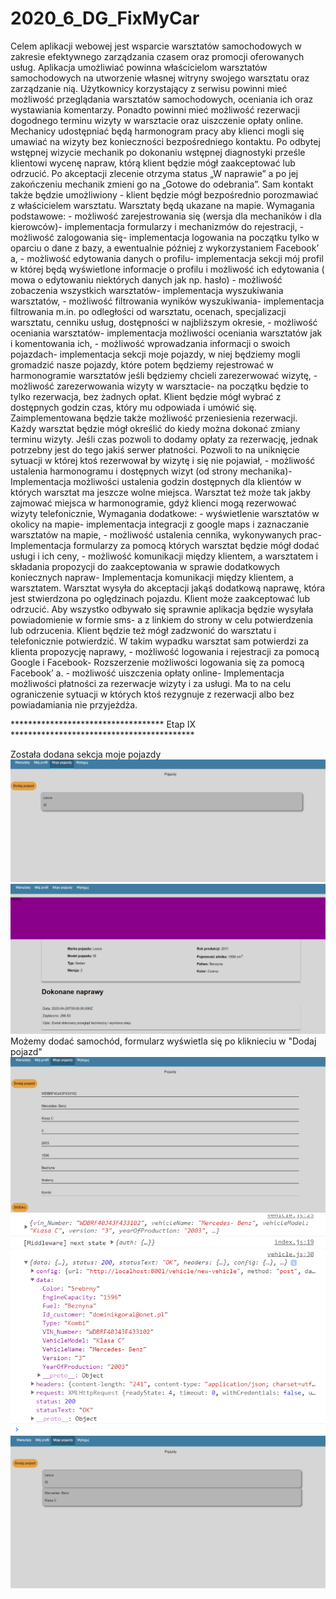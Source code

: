 # 2020_6_DG_FixMyCar
Celem aplikacji webowej jest wsparcie warsztatów samochodowych w zakresie efektywnego zarządzania czasem oraz promocji oferowanych usług. Aplikacja umożliwiać powinna właścicielom warsztatów samochodowych na utworzenie 
własnej witryny swojego warsztatu oraz zarządzanie nią. Użytkownicy korzystający z serwisu powinni mieć możliwość przeglądania warsztatów samochodowych, oceniania ich oraz wystawiania komentarzy. Ponadto powinni mieć możliwość rezerwacji dogodnego terminu wizyty w warsztacie oraz uiszczenie opłaty online.   Mechanicy udostępniać będą harmonogram pracy aby klienci mogli się umawiać na wizyty bez konieczności bezpośredniego kontaktu. Po odbytej wstępnej wizycie mechanik po dokonaniu wstępnej diagnostyki prześle klientowi wycenę napraw, którą klient będzie mógł zaakceptować lub odrzucić. Po akceptacji zlecenie otrzyma status „W naprawie” a po jej zakończeniu mechanik zmieni go na „Gotowe do odebrania”. Sam kontakt także będzie umożliwiony - klient będzie mógł bezpośrednio porozmawiać z właścicielem warsztatu.  Warsztaty będą ukazane na mapie.    Wymagania podstawowe:  - możliwość zarejestrowania się (wersja dla mechaników i dla kierowców)- implementacja formularzy i mechanizmów do rejestracji,  - możliwość zalogowania się- implementacja logowania na początku tylko w oparciu o dane z bazy, a ewentualnie później z wykorzystaniem Facebook’ a,  - możliwość edytowania danych o profilu- implementacja sekcji mój profil w                             której będą wyświetlone informacje o profilu i możliwość ich edytowania (    mowa o edytowaniu niektórych danych jak np. hasło) - możliwość zobaczenia wszystkich warsztatów- implementacja wyszukiwania warsztatów,  - możliwość filtrowania wyników wyszukiwania- implementacja filtrowania m.in. po odległości od warsztatu, ocenach, specjalizacji warsztatu, cenniku usług, dostępności w najbliższym okresie,  - możliwość oceniania warsztatów- implementacja możliwości oceniania warsztatów jak i komentowania ich,  - możliwość wprowadzania informacji o swoich pojazdach- implementacja sekcji moje pojazdy, w niej będziemy mogli gromadzić nasze pojazdy, które potem będziemy rejestrować w harmonogramie warsztatów jeśli będziemy chcieli zarezerwować wizytę,  - możliwość zarezerwowania wizyty w warsztacie- na początku będzie to tylko rezerwacja, bez żadnych opłat. Klient będzie mógł wybrać z dostępnych godzin czas, który mu odpowiada i umówić się. Zaimplementowana będzie także możliwość przeniesienia rezerwacji. Każdy warsztat będzie mógł 
określić do kiedy można dokonać zmiany terminu wizyty. Jeśli czas pozwoli to dodamy opłaty za rezerwację, jednak potrzebny jest do tego jakiś serwer płatności. Pozwoli to na uniknięcie sytuacji w której ktoś rezerwował by wizytę i się nie pojawiał,  - możliwość ustalenia harmonogramu i dostępnych wizyt (od strony mechanika)- Implementacja możliwości ustalenia godzin dostępnych dla klientów w których warsztat ma jeszcze wolne miejsca. Warsztat też może tak jakby zajmować miejsca w harmonogramie, gdyż klienci mogą rezerwować wizyty telefonicznie,  Wymagania dodatkowe:  - wyświetlenie warsztatów w okolicy na mapie- implementacja integracji z google maps i zaznaczanie warsztatów na mapie,  - możliwość ustalenia cennika, wykonywanych prac- Implementacja formularzy za pomocą których warsztat będzie mógł dodać usługi i ich ceny,  - możliwość komunikacji między klientem, a warsztatem i składania propozycji do zaakceptowania w sprawie dodatkowych koniecznych napraw- Implementacja komunikacji między klientem, a warsztatem. Warsztat wysyła do akceptacji jakąś dodatkową naprawę, która jest stwierdzona po oględzinach pojazdu. Klient może zaakceptować lub odrzucić. Aby wszystko odbywało się sprawnie aplikacja będzie wysyłała powiadomienie w formie sms- a z linkiem do strony w celu potwierdzenia lub odrzucenia. Klient będzie też mógł zadzwonić do warsztatu i telefonicznie potwierdzić. W takim wypadku warsztat sam potwierdzi za klienta propozycję naprawy, - możliwość logowania i rejestracji za pomocą Google i Facebook- Rozszerzenie możliwości logowania się za pomocą Facebook’ a. - możliwość uiszczenia opłaty online- Implementacja możliwości płatności za rezerwacje wizyty i za usługi. Ma to na celu ograniczenie sytuacji w których ktoś rezygnuje z rezerwacji albo bez powiadamiania nie przyjeżdża. 

*********************************** Etap IX ******************************************

Została dodana sekcja moje pojazdy
![my_cars](https://github.com/DominikGoral/2020_6_DG_FixMyCar/blob/master/images/9.3.png)
![my_cars](https://github.com/DominikGoral/2020_6_DG_FixMyCar/blob/master/images/9.4.png)
Możemy dodać samochód, formularz wyświetla się po kliknieciu w "Dodaj pojazd"
![my_cars](https://github.com/DominikGoral/2020_6_DG_FixMyCar/blob/master/images/9.5.png)
![my_cars](https://github.com/DominikGoral/2020_6_DG_FixMyCar/blob/master/images/9.6.png)
![my_cars](https://github.com/DominikGoral/2020_6_DG_FixMyCar/blob/master/images/9.7.png)
